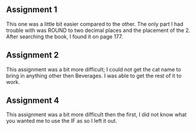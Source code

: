 ## Assignment 1

This one was a little bit easier compared to the other. The only part I had trouble with was ROUND to two decimal places and the placement of the 2. After searching the book, I found it on page 177. 

## Assignment 2

This assignment was a bit more difficult; I could not get the cat name to bring in anything other then Beverages. I was able to get the rest of it to work. 

## Assignment 4

This assignment was a bit more difficult then the first, I did not know what you wanted me to use the IF as so I left it out.  
